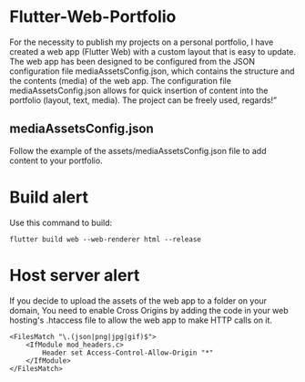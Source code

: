 # Flutter-Web-Portfolio
For the necessity to publish my projects on a personal portfolio, I have created a web app (Flutter Web) with a custom layout that is easy to update. The web app has been designed to be configured from the JSON configuration file mediaAssetsConfig.json, which contains the structure and the contents (media) of the web app. The configuration file mediaAssetsConfig.json allows for quick insertion of content into the portfolio (layout, text, media). The project can be freely used, regards!”

## mediaAssetsConfig.json
Follow the example of the assets/mediaAssetsConfig.json file to add content to your portfolio.


# Build alert
Use this command to build:
```
flutter build web --web-renderer html --release
```

# Host server alert
If you decide to upload the assets of the web app to a folder on your domain, You need to enable Cross Origins by adding the code in your web hosting's .htaccess file to allow the web app to make HTTP calls on it.
```
<FilesMatch "\.(json|png|jpg|gif)$">
    <IfModule mod_headers.c>
        Header set Access-Control-Allow-Origin "*"
    </IfModule>
</FilesMatch>
```
